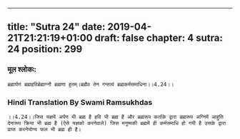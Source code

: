 
---
title: "Sutra 24"
date: 2019-04-21T21:21:19+01:00
draft: false
chapter: 4
sutra: 24
position: 299
---
### मूल श्लोकः:
```
ब्रह्मार्पणं ब्रह्महविर्ब्रह्माग्नौ ब्रह्मणा हुतम्।ब्रह्मैव तेन गन्तव्यं ब्रह्मकर्मसमाधिना।।4.24।।

```

### Hindi Translation By Swami Ramsukhdas
```
।।4.24।।जिस यज्ञमें अर्पण भी ब्रह्म है हवि भी ब्रह्म है और ब्रह्मरूप कर्ताके द्वारा ब्रह्मरूप अग्निमें आहुति देनारूप क्रिया भी ब्रह्म है (ऐसे यज्ञको करनेवाले) जिस मनुष्यकी ब्रह्ममें ही कर्मसमाधि हो गयी है उसके द्वारा प्राप्त करनेयोग्य फल भी ब्रह्म ही है। 

```

